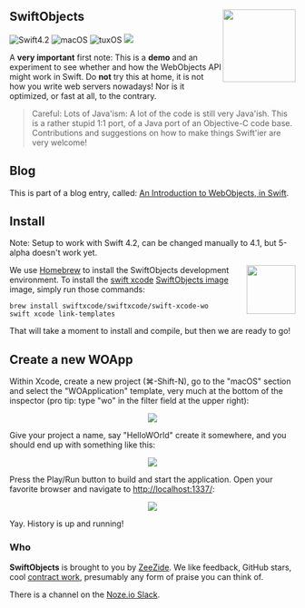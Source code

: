 <h2>SwiftObjects
  <img src="http://zeezide.com/img/SoElementIcon.svg"
       align="right" width="128" height="128" />
</h2>

![Swift4.2](https://img.shields.io/badge/swift-4.2-blue.svg)
![macOS](https://img.shields.io/badge/os-macOS-green.svg?style=flat)
![tuxOS](https://img.shields.io/badge/os-tuxOS-green.svg?style=flat)
<a href="https://travis-ci.org/SwiftObjects/SwiftObjects"><img src="https://travis-ci.org/SwiftObjects/SwiftObjects.svg?branch=develop" /></a>

A **very important** first note:
This is a **demo** and an experiment to see whether and how the WebObjects API
might work in Swift.
Do **not** try this at home, it is not how you write web servers nowadays!
Nor is it optimized, or fast at all, to the contrary.

> Careful: Lots of Java'ism:
> A lot of the code is still very Java'ish. This is a rather stupid 1:1 port,
> of a Java port of an Objective-C code base.
> Contributions and suggestions on how to make things Swift'ier are very 
> welcome!

## Blog

This is part of a blog entry, called:
[An Introduction to WebObjects, in Swift](http://www.alwaysrightinstitute.com/wo-intro/).

## Install

Note: Setup to work with Swift 4.2, can be changed manually to 4.1, but 5-alpha
      doesn't work yet.

<a href="https://swiftxcode.github.io" target="extlink"><img src="http://zeezide.com/img/SwiftXcodePkgIcon.svg"
     align="right" width="86" height="86" style="padding: 0 0 0.5em 0.5em;" /></a>
We use [Homebrew](https://brew.sh) to install the SwiftObjects
development environment.
To install the
[swift xcode](https://swiftxcode.github.io)
[SwiftObjects image](https://github.com/SwiftXcode/SwiftObjects_XcodeImage)
image, simply run those commands:
```shell
brew install swiftxcode/swiftxcode/swift-xcode-wo
swift xcode link-templates
```

That will take a moment to install and compile, but then we are ready to go!

## Create a new WOApp

Within Xcode, create a new project (⌘-Shift-N),
go to the "macOS" section and select the "WOApplication"
template, very much at the bottom of the inspector
(pro tip: type "wo" in the filter field at the upper right):

<center><img src=
  "http://www.alwaysrightinstitute.com/images/swiftobjects/01-so-create-project-1.png" 
  /></center>

Give your project a name, say "HelloWOrld" create it somewhere, and you should
end up with something like this:

<center><img src=
  "http://www.alwaysrightinstitute.com/images/swiftobjects/05-so-create-project-5.png" 
  /></center>
  
Press the Play/Run button to build and start the application. Open your
favorite browser and navigate to
[http://localhost:1337/](http://localhost:1337/):

<center><img src=
  "http://www.alwaysrightinstitute.com/images/swiftobjects/21-main-page.png" 
  /></center>

Yay. History is up and running!



### Who

**SwiftObjects** is brought to you by
[ZeeZide](http://zeezide.de).
We like feedback, GitHub stars, 
cool [contract work](http://zeezide.com/en/services/services.html),
presumably any form of praise you can think of.

There is a channel on the [Noze.io Slack](http://slack.noze.io).
